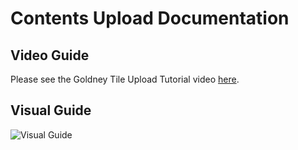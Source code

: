 # Contents Upload Documentation

## Video Guide

Please see the Goldney Tile Upload Tutorial video [here](https://www.youtube.com/watch?v=M2e48NS3qjA&feature=emb_title).

## Visual Guide

![Visual Guide](Images/GoldneyGardensAppTileSpecification.png)
